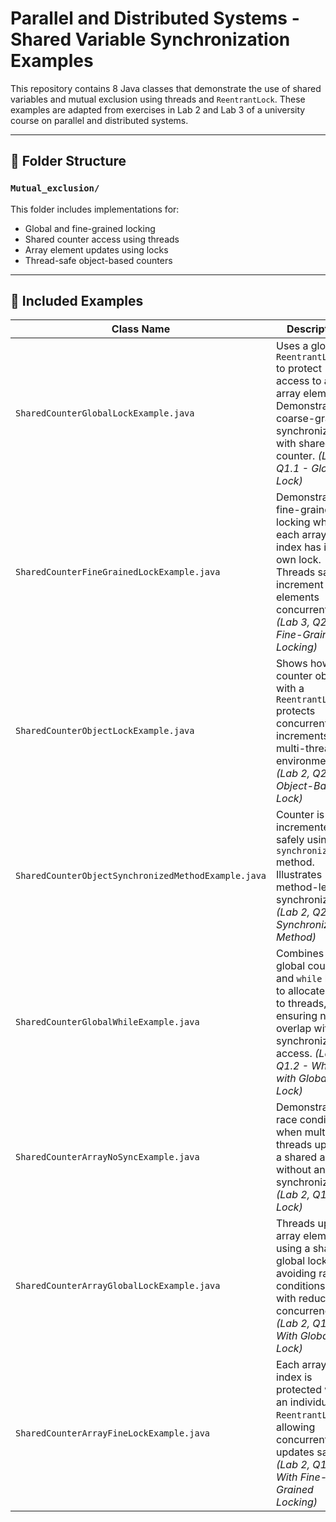 # Parallel and Distributed Systems - Shared Variable Synchronization Examples

This repository contains 8 Java classes that demonstrate the use of shared variables and mutual exclusion using threads and `ReentrantLock`. These examples are adapted from exercises in Lab 2 and Lab 3 of a university course on parallel and distributed systems.

---

## 📁 Folder Structure

### `Mutual_exclusion/`

This folder includes implementations for:

- Global and fine-grained locking
- Shared counter access using threads
- Array element updates using locks
- Thread-safe object-based counters

---

## 📄 Included Examples

| Class Name                                                | Description |
|-----------------------------------------------------------|-------------|
| `SharedCounterGlobalLockExample.java`                     | Uses a global `ReentrantLock` to protect access to all array elements. Demonstrates coarse-grained synchronization with shared counter. *(Lab 3, Q1.1 - Global Lock)* |
| `SharedCounterFineGrainedLockExample.java`                | Demonstrates fine-grained locking where each array index has its own lock. Threads safely increment elements concurrently. *(Lab 3, Q2.1 - Fine-Grained Locking)* |
| `SharedCounterObjectLockExample.java`                     | Shows how a counter object with a `ReentrantLock` protects concurrent increments in a multi-threaded environment. *(Lab 2, Q2 - Object-Based Lock)* |
| `SharedCounterObjectSynchronizedMethodExample.java`       | Counter is incremented safely using a `synchronized` method. Illustrates method-level synchronization. *(Lab 2, Q2 - Synchronized Method)* |
| `SharedCounterGlobalWhileExample.java`                    | Combines a global counter and `while` loop to allocate work to threads, ensuring no overlap with synchronized access. *(Lab 3, Q1.2 - While with Global Lock)* |
| `SharedCounterArrayNoSyncExample.java`                    | Demonstrates a race condition when multiple threads update a shared array without any synchronization. *(Lab 2, Q1 - No Lock)* |
| `SharedCounterArrayGlobalLockExample.java`                | Threads update array elements using a shared global lock, avoiding race conditions but with reduced concurrency. *(Lab 2, Q1 - With Global Lock)* |
| `SharedCounterArrayFineLockExample.java`                  | Each array index is protected with an individual `ReentrantLock`, allowing concurrent updates safely. *(Lab 2, Q1 - With Fine-Grained Locking)* |
